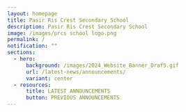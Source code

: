 ```yaml
---
layout: homepage
title: Pasir Ris Crest Secondary School
description: Pasir Ris Crest Secondary School
image: /images/prcs school logo.png
permalink: /
notification: ""
sections:
  - hero:
      background: /images/2024_Website_Banner_Draf5.gif
      url: /latest-news/announcements/
      variant: center
  - resources:
      title: LATEST ANNOUNCEMENTS
      button: PREVIOUS ANNOUNCEMENTS
---
```

